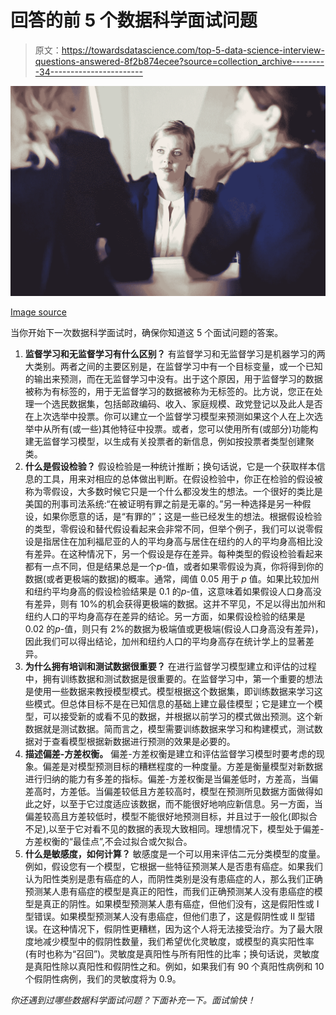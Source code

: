 # 回答的前 5 个数据科学面试问题

> 原文：<https://towardsdatascience.com/top-5-data-science-interview-questions-answered-8f2b874ecee?source=collection_archive---------34----------------------->

![](img/b4ca3fe7d20f7a2ca79a25b6037f28b3.png)

[Image source](https://unsplash.com/photos/bwki71ap-y8)

当你开始下一次数据科学面试时，确保你知道这 5 个面试问题的答案。

1.  **监督学习和无监督学习有什么区别？** 有监督学习和无监督学习是机器学习的两大类别。两者之间的主要区别是，在监督学习中有一个目标变量，或一个已知的输出来预测，而在无监督学习中没有。出于这个原因，用于监督学习的数据被称为有标签的，用于无监督学习的数据被称为无标签的。比方说，您正在处理一个选民数据集，包括邮政编码、收入、家庭规模、政党登记以及此人是否在上次选举中投票。你可以建立一个监督学习模型来预测如果这个人在上次选举中从所有(或一些)其他特征中投票。或者，您可以使用所有(或部分)功能构建无监督学习模型，以生成有关投票者的新信息，例如按投票者类型创建聚类。
2.  **什么是假设检验？**
    假设检验是一种统计推断；换句话说，它是一个获取样本信息的工具，用来对相应的总体做出判断。在假设检验中，你正在检验的假设被称为零假设，大多数时候它只是一个什么都没发生的想法。一个很好的类比是美国的刑事司法系统:“在被证明有罪之前是无辜的。”另一种选择是另一种假设，如果你愿意的话，是“有罪的”；这是一些已经发生的想法。根据假设检验的类型，零假设和替代假设看起来会非常不同，但举个例子，我们可以说零假设是指居住在加利福尼亚的人的平均身高与居住在纽约的人的平均身高相比没有差异。在这种情况下，另一个假设是存在差异。每种类型的假设检验看起来都有一点不同，但是结果总是一个*p*-值，或者如果零假设为真，你将得到你的数据(或者更极端的数据)的概率。通常，阈值 0.05 用于 *p* 值。如果比较加州和纽约平均身高的假设检验结果是 0.1 的*p*-值，这意味着如果假设人口身高没有差异，则有 10%的机会获得更极端的数据。这并不罕见，不足以得出加州和纽约人口的平均身高存在差异的结论。另一方面，如果假设检验的结果是 0.02 的*p*-值，则只有 2%的数据为极端值或更极端(假设人口身高没有差异)，因此我们可以得出结论，加州和纽约人口的平均身高存在统计学上的显著差异。
3.  **为什么拥有培训和测试数据很重要？**
    在进行监督学习模型建立和评估的过程中，拥有训练数据和测试数据是很重要的。在监督学习中，第一个重要的想法是使用一些数据来教授模型模式。模型根据这个数据集，即训练数据来学习这些模式。但总体目标不是在已知信息的基础上建立最佳模型；它是建立一个模型，可以接受新的或看不见的数据，并根据以前学习的模式做出预测。这个新数据就是测试数据。简而言之，模型需要训练数据来学习和构建模式，测试数据对于查看模型根据新数据进行预测的效果是必要的。
4.  **描述偏差-方差权衡。**
    偏差-方差权衡是建立和评估监督学习模型时要考虑的现象。偏差是对模型预测目标的糟糕程度的一种度量。方差是衡量模型对新数据进行归纳的能力有多差的指标。偏差-方差权衡是当偏差低时，方差高，当偏差高时，方差低。当偏差较低且方差较高时，模型在预测所见数据方面做得如此之好，以至于它过度适应该数据，而不能很好地响应新信息。另一方面，当偏差较高且方差较低时，模型不能很好地预测目标，并且过于一般化(即拟合不足),以至于它对看不见的数据的表现大致相同。理想情况下，模型处于偏差-方差权衡的“最佳点”,不会过拟合或欠拟合。
5.  **什么是敏感度，如何计算？**
    敏感度是一个可以用来评估二元分类模型的度量。例如，假设您有一个模型，它根据一些特征预测某人是否患有癌症。如果我们认为阳性类别是患有癌症的人，而阴性类别是没有患癌症的人，那么我们正确预测某人患有癌症的模型是真正的阳性，而我们正确预测某人没有患癌症的模型是真正的阴性。如果模型预测某人患有癌症，但他们没有，这是假阳性或 I 型错误。如果模型预测某人没有患癌症，但他们患了，这是假阴性或 II 型错误。在这种情况下，假阴性更糟糕，因为这个人将无法接受治疗。为了最大限度地减少模型中的假阴性数量，我们希望优化灵敏度，或模型的真实阳性率(有时也称为“召回”)。灵敏度是真阳性与所有阳性的比率；换句话说，灵敏度是真阳性除以真阳性和假阴性之和。例如，如果我们有 90 个真阳性病例和 10 个假阴性病例，我们的灵敏度将为 0.9。

*你还遇到过哪些数据科学面试问题？下面补充一下。面试愉快！*